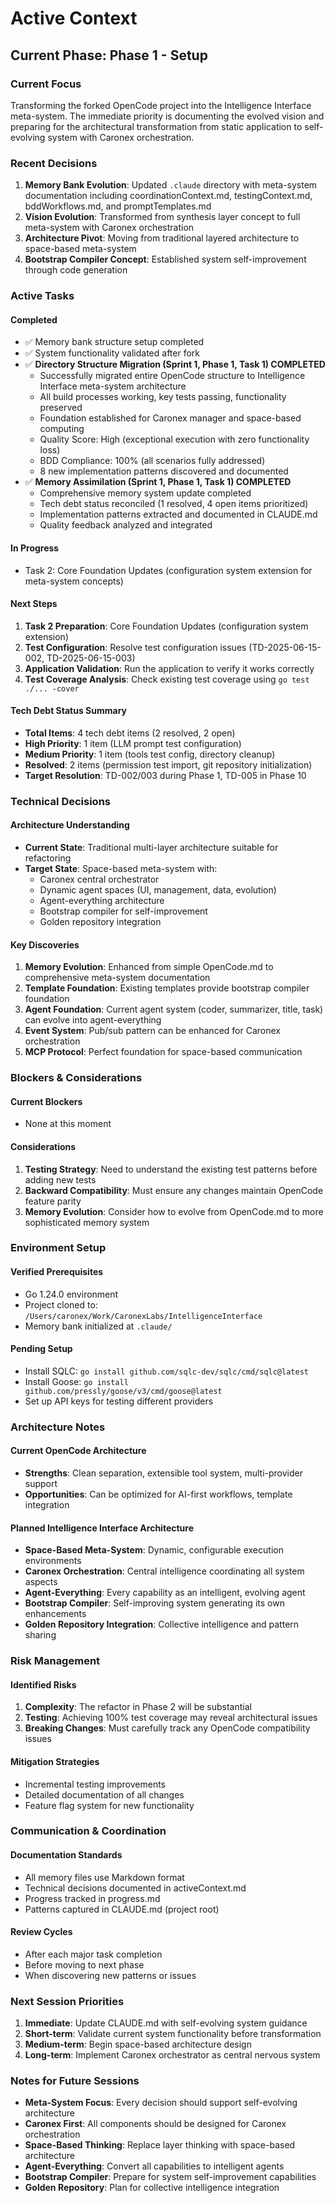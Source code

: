 # Active Context

## Current Phase: Phase 1 - Setup

### Current Focus
Transforming the forked OpenCode project into the Intelligence Interface meta-system. The immediate priority is documenting the evolved vision and preparing for the architectural transformation from static application to self-evolving system with Caronex orchestration.

### Recent Decisions
1. **Memory Bank Evolution**: Updated `.claude` directory with meta-system documentation including coordinationContext.md, testingContext.md, bddWorkflows.md, and promptTemplates.md
2. **Vision Evolution**: Transformed from synthesis layer concept to full meta-system with Caronex orchestration
3. **Architecture Pivot**: Moving from traditional layered architecture to space-based meta-system
4. **Bootstrap Compiler Concept**: Established system self-improvement through code generation

### Active Tasks

#### Completed
- ✅ Memory bank structure setup completed
- ✅ System functionality validated after fork  
- ✅ **Directory Structure Migration (Sprint 1, Phase 1, Task 1) COMPLETED**
  - Successfully migrated entire OpenCode structure to Intelligence Interface meta-system architecture
  - All build processes working, key tests passing, functionality preserved
  - Foundation established for Caronex manager and space-based computing
  - Quality Score: High (exceptional execution with zero functionality loss)
  - BDD Compliance: 100% (all scenarios fully addressed)
  - 8 new implementation patterns discovered and documented
- ✅ **Memory Assimilation (Sprint 1, Phase 1, Task 1) COMPLETED**
  - Comprehensive memory system update completed
  - Tech debt status reconciled (1 resolved, 4 open items prioritized)
  - Implementation patterns extracted and documented in CLAUDE.md
  - Quality feedback analyzed and integrated

#### In Progress
- Task 2: Core Foundation Updates (configuration system extension for meta-system concepts)

#### Next Steps
1. **Task 2 Preparation**: Core Foundation Updates (configuration system extension)
2. **Test Configuration**: Resolve test configuration issues (TD-2025-06-15-002, TD-2025-06-15-003)
3. **Application Validation**: Run the application to verify it works correctly
4. **Test Coverage Analysis**: Check existing test coverage using `go test ./... -cover`

#### Tech Debt Status Summary
- **Total Items**: 4 tech debt items (2 resolved, 2 open)
- **High Priority**: 1 item (LLM prompt test configuration)
- **Medium Priority**: 1 item (tools test config, directory cleanup)
- **Resolved**: 2 items (permission test import, git repository initialization)
- **Target Resolution**: TD-002/003 during Phase 1, TD-005 in Phase 10

### Technical Decisions

#### Architecture Understanding
- **Current State**: Traditional multi-layer architecture suitable for refactoring
- **Target State**: Space-based meta-system with:
  - Caronex central orchestrator
  - Dynamic agent spaces (UI, management, data, evolution)
  - Agent-everything architecture
  - Bootstrap compiler for self-improvement
  - Golden repository integration

#### Key Discoveries
1. **Memory Evolution**: Enhanced from simple OpenCode.md to comprehensive meta-system documentation
2. **Template Foundation**: Existing templates provide bootstrap compiler foundation
3. **Agent Foundation**: Current agent system (coder, summarizer, title, task) can evolve into agent-everything
4. **Event System**: Pub/sub pattern can be enhanced for Caronex orchestration
5. **MCP Protocol**: Perfect foundation for space-based communication

### Blockers & Considerations

#### Current Blockers
- None at this moment

#### Considerations
1. **Testing Strategy**: Need to understand the existing test patterns before adding new tests
2. **Backward Compatibility**: Must ensure any changes maintain OpenCode feature parity
3. **Memory Evolution**: Consider how to evolve from OpenCode.md to more sophisticated memory system

### Environment Setup

#### Verified Prerequisites
- Go 1.24.0 environment
- Project cloned to: `/Users/caronex/Work/CaronexLabs/IntelligenceInterface`
- Memory bank initialized at `.claude/`

#### Pending Setup
- Install SQLC: `go install github.com/sqlc-dev/sqlc/cmd/sqlc@latest`
- Install Goose: `go install github.com/pressly/goose/v3/cmd/goose@latest`
- Set up API keys for testing different providers

### Architecture Notes

#### Current OpenCode Architecture
- **Strengths**: Clean separation, extensible tool system, multi-provider support
- **Opportunities**: Can be optimized for AI-first workflows, template integration

#### Planned Intelligence Interface Architecture
- **Space-Based Meta-System**: Dynamic, configurable execution environments
- **Caronex Orchestration**: Central intelligence coordinating all system aspects
- **Agent-Everything**: Every capability as an intelligent, evolving agent
- **Bootstrap Compiler**: Self-improving system generating its own enhancements
- **Golden Repository Integration**: Collective intelligence and pattern sharing

### Risk Management

#### Identified Risks
1. **Complexity**: The refactor in Phase 2 will be substantial
2. **Testing**: Achieving 100% test coverage may reveal architectural issues
3. **Breaking Changes**: Must carefully track any OpenCode compatibility issues

#### Mitigation Strategies
- Incremental testing improvements
- Detailed documentation of all changes
- Feature flag system for new functionality

### Communication & Coordination

#### Documentation Standards
- All memory files use Markdown format
- Technical decisions documented in activeContext.md
- Progress tracked in progress.md
- Patterns captured in CLAUDE.md (project root)

#### Review Cycles
- After each major task completion
- Before moving to next phase
- When discovering new patterns or issues

### Next Session Priorities

1. **Immediate**: Update CLAUDE.md with self-evolving system guidance
2. **Short-term**: Validate current system functionality before transformation
3. **Medium-term**: Begin space-based architecture design
4. **Long-term**: Implement Caronex orchestrator as central nervous system

### Notes for Future Sessions
- **Meta-System Focus**: Every decision should support self-evolving architecture
- **Caronex First**: All components should be designed for Caronex orchestration
- **Space-Based Thinking**: Replace layer thinking with space-based architecture
- **Agent-Everything**: Convert all capabilities to intelligent agents
- **Bootstrap Compiler**: Prepare for system self-improvement capabilities
- **Golden Repository**: Plan for collective intelligence integration
